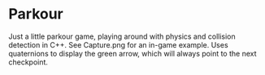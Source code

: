 # Parkour
Just a little parkour game, playing around with physics and collision detection in C++. See Capture.png for an in-game example. Uses quaternions to display the green arrow, which will always point to the next checkpoint.
